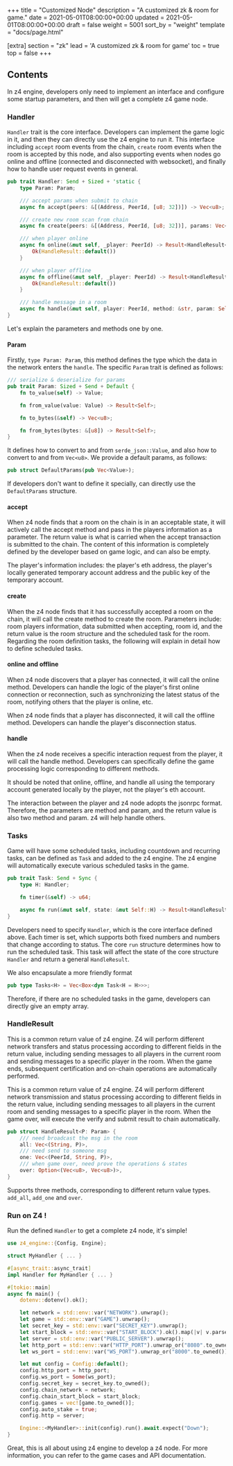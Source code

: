 +++
title = "Customized Node"
description = "A customized zk & room for game."
date = 2021-05-01T08:00:00+00:00
updated = 2021-05-01T08:00:00+00:00
draft = false
weight = 5001
sort_by = "weight"
template = "docs/page.html"

[extra]
section = "zk"
lead = 'A customized zk & room for game'
toc = true
top = false
+++

## Contents
In z4 engine, developers only need to implement an interface and configure some startup parameters, and then will get a complete z4 game node.

### Handler

`Handler` trait is the core interface. Developers can implement the game logic in it, and then they can directly use the z4 engine to run it. This interface including `accept` room events from the chain, `create` room events when the room is accepted by this node, and also supporting events when nodes go online and offline (connected and disconnected with websocket), and finally how to handle user request events in general.

```rust
pub trait Handler: Send + Sized + 'static {
    type Param: Param;

    /// accept params when submit to chain
    async fn accept(peers: &[(Address, PeerId, [u8; 32])]) -> Vec<u8>;

    /// create new room scan from chain
    async fn create(peers: &[(Address, PeerId, [u8; 32])], params: Vec<u8>, rid: RoomId) -> (Self, Tasks<Self>);

    /// when player online
    async fn online(&mut self, _player: PeerId) -> Result<HandleResult<Self::Param>> {
        Ok(HandleResult::default())
    }

    /// when player offline
    async fn offline(&mut self, _player: PeerId) -> Result<HandleResult<Self::Param>> {
        Ok(HandleResult::default())
    }

    /// handle message in a room
    async fn handle(&mut self, player: PeerId, method: &str, param: Self::Param) -> Result<HandleResult<Self::Param>>;
}
```

Let's explain the parameters and methods one by one.

#### Param
Firstly, `type Param: Param`, this method defines the type which the data in the network enters the `handle`. The specific `Param` trait is defined as follows:

```rust
/// serialize & deserialize for params
pub trait Param: Sized + Send + Default {
    fn to_value(self) -> Value;

    fn from_value(value: Value) -> Result<Self>;

    fn to_bytes(&self) -> Vec<u8>;

    fn from_bytes(bytes: &[u8]) -> Result<Self>;
}
```

It defines how to convert to and from `serde_json::Value`, and also how to convert to and from `Vec<u8>`. We provide a default params, as follows:

```rust
pub struct DefaultParams(pub Vec<Value>);
```

If developers don't want to define it specially, can directly use the `DefaultParams` structure.

#### accept
When z4 node finds that a room on the chain is in an acceptable state, it will actively call the accept method and pass in the players information as a parameter. The return value is what is carried when the accept transaction is submitted to the chain. The content of this information is completely defined by the developer based on game logic, and can also be empty.

The player's information includes: the player's eth address, the player's locally generated temporary account address and the public key of the temporary account.

#### create
When the z4 node finds that it has successfully accepted a room on the chain, it will call the create method to create the room. Parameters include: room players information, data submitted when accepting, room id, and the return value is the room structure and the scheduled task for the room. Regarding the room definition tasks, the following will explain in detail how to define scheduled tasks.

#### online and offline
When z4 node discovers that a player has connected, it will call the online method. Developers can handle the logic of the player's first online connection or reconnection, such as synchronizing the latest status of the room, notifying others that the player is online, etc.

When z4 node finds that a player has disconnected, it will call the offline method. Developers can handle the player's disconnection status.

#### handle
When the z4 node receives a specific interaction request from the player, it will call the handle method. Developers can specifically define the game processing logic corresponding to different methods.

It should be noted that online, offline, and handle all using the temporary account generated locally by the player, not the player's eth account.

The interaction between the player and z4 node adopts the jsonrpc format. Therefore, the parameters are method and param, and the return value is also two method and param. z4 will help handle others.

### Tasks
Game will have some scheduled tasks, including countdown and recurring tasks, can be defined as `Task` and added to the z4 engine. The z4 engine will automatically execute various scheduled tasks in the game.

```rust
pub trait Task: Send + Sync {
    type H: Handler;

    fn timer(&self) -> u64;

    async fn run(&mut self, state: &mut Self::H) -> Result<HandleResult<<Self::H as Handler>::Param>>;
}
```

Developers need to specify `Handler`, which is the core interface defined above. Each timer is set, which supports both fixed numbers and numbers that change according to status. The core `run` structure determines how to run the scheduled task. This task will affect the state of the core structure `Handler` and return a general `HandleResult`.

We also encapsulate a more friendly format
```rust
pub type Tasks<H> = Vec<Box<dyn Task<H = H>>>;
```
Therefore, if there are no scheduled tasks in the game, developers can directly give an empty array.

### HandleResult
This is a common return value of z4 engine. Z4 will perform different network transfers and status processing according to different fields in the return value, including sending messages to all players in the current room and sending messages to a specific player in the room. When the game ends, subsequent certification and on-chain operations are automatically performed.

This is a common return value of z4 engine. Z4 will perform different network transmission and status processing according to different fields in the return value, including sending messages to all players in the current room and sending messages to a specific player in the room. When the game over, will execute the verify and submit result to chain automatically.

```rust
pub struct HandleResult<P: Param> {
    /// need broadcast the msg in the room
    all: Vec<(String, P)>,
    /// need send to someone msg
    one: Vec<(PeerId, String, P)>,
    /// when game over, need prove the operations & states
    over: Option<(Vec<u8>, Vec<u8>)>,
}
```

Supports three methods, corresponding to different return value types. `add_all`, `add_one` and `over`.

### Run on Z4 !
Run the defined `Handler` to get a complete z4 node, it's simple!

```rust
use z4_engine::{Config, Engine};

struct MyHandler { ... }

#[async_trait::async_trait]
impl Handler for MyHandler { ... }

#[tokio::main]
async fn main() {
    dotenv::dotenv().ok();

    let network = std::env::var("NETWORK").unwrap();
    let game = std::env::var("GAME").unwrap();
    let secret_key = std::env::var("SECRET_KEY").unwrap();
    let start_block = std::env::var("START_BLOCK").ok().map(|v| v.parse().unwrap());
    let server = std::env::var("PUBLIC_SERVER").unwrap();
    let http_port = std::env::var("HTTP_PORT").unwrap_or("8080".to_owned()).parse().unwrap();
    let ws_port = std::env::var("WS_PORT").unwrap_or("8000".to_owned()).parse().unwrap();

    let mut config = Config::default();
    config.http_port = http_port;
    config.ws_port = Some(ws_port);
    config.secret_key = secret_key.to_owned();
    config.chain_network = network;
    config.chain_start_block = start_block;
    config.games = vec![game.to_owned()];
    config.auto_stake = true;
    config.http = server;

    Engine::<MyHandler>::init(config).run().await.expect("Down");
}
```

Great, this is all about using z4 engine to develop a z4 node. For more information, you can refer to the game cases and API documentation.
